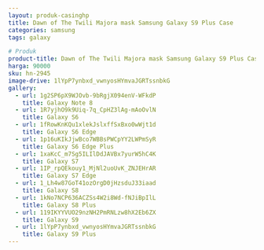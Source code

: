 ```yaml
---
layout: produk-casinghp
title: Dawn of The Twili Majora mask Samsung Galaxy S9 Plus Case
categories: samsung
tags: galaxy

# Produk
product-title: Dawn of The Twili Majora mask Samsung Galaxy S9 Plus Case
harga: 90000
sku: hn-2945
image-drive: 1lYpP7ynbxd_vwnyosHYmvaJGRTssnbkG
gallery:
  - url: 1g2SP6pX9WJOvb-9bRgjX094enV-WFkdP
    title: Galaxy Note 8
  - url: 1R7yjhO9k9Uiq-7q_CpHZ3lAg-mAoOvlN
    title: Galaxy S6
  - url: 1fRowKnKQu1xlekJslxffSxBxo0wWjt1d
    title: Galaxy S6 Edge
  - url: 1p16uKIkJjwBco7WBBsPWCpYY2LWPmSyR
    title: Galaxy S6 Edge Plus
  - url: 1xaKcC_m7Sg5ILIlDdJAVBx7yurW5hC4K
    title: Galaxy S7
  - url: 1IP_rpQEkouy1_MjNl2uoUvK_ZNJEHrAR
    title: Galaxy S7 Edge
  - url: 1_Lh4w87GoT41ozOrgD0jHzsduJ33iaad
    title: Galaxy S8
  - url: 1kNo7NCP636ACZSs4W2i8Wd-fNJiBpIlL
    title: Galaxy S8 Plus
  - url: 119IKYYVUO29nzNH2PmRNLzw8hX2Eb6ZX
    title: Galaxy S9
  - url: 1lYpP7ynbxd_vwnyosHYmvaJGRTssnbkG
    title: Galaxy S9 Plus
---
```


